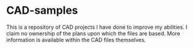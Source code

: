 # CAD-samples
This is a repository of CAD projects I have done to improve my abilities. I claim no ownership of the plans upon which the files are based. More information is available within the CAD files themselves.
